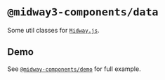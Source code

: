 # `@midway3-components/data`

Some util classes for [`Midway.js`](https://www.midwayjs.org/).

## Demo
See [`@midway-components/demo`](https://github.com/billy-poon/midway3-components/tree/main/packages/demo) for full example.
